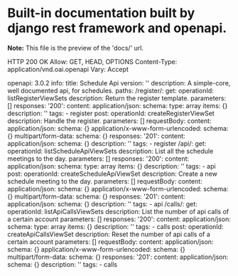 # Built-in documentation built by django rest framework and openapi.
**Note:** This file is the preview of the 'docs/' url.

HTTP 200 OK
Allow: GET, HEAD, OPTIONS
Content-Type: application/vnd.oai.openapi
Vary: Accept

openapi: 3.0.2
info:
  title: Schedule Api
  version: ''
  description: A simple-core, well documented api, for schedules.
paths:
  /register/:
    get:
      operationId: listRegisterViewSets
      description: Return the register template.
      parameters: []
      responses:
        '200':
          content:
            application/json:
              schema:
                type: array
                items: {}
          description: ''
      tags:
      - register
    post:
      operationId: createRegisterViewSet
      description: Handle the register.
      parameters: []
      requestBody:
        content:
          application/json:
            schema: {}
          application/x-www-form-urlencoded:
            schema: {}
          multipart/form-data:
            schema: {}
      responses:
        '201':
          content:
            application/json:
              schema: {}
          description: ''
      tags:
      - register
  /api/:
    get:
      operationId: listScheduleApiViewSets
      description: List all the schedule meetings to the day.
      parameters: []
      responses:
        '200':
          content:
            application/json:
              schema:
                type: array
                items: {}
          description: ''
      tags:
      - api
    post:
      operationId: createScheduleApiViewSet
      description: Create a new schedule meeting  to the day.
      parameters: []
      requestBody:
        content:
          application/json:
            schema: {}
          application/x-www-form-urlencoded:
            schema: {}
          multipart/form-data:
            schema: {}
      responses:
        '201':
          content:
            application/json:
              schema: {}
          description: ''
      tags:
      - api
  /calls/:
    get:
      operationId: listApiCallsViewSets
      description: List  the number of api calls of a certain account
      parameters: []
      responses:
        '200':
          content:
            application/json:
              schema:
                type: array
                items: {}
          description: ''
      tags:
      - calls
    post:
      operationId: createApiCallsViewSet
      description: Reset the number of api calls of a certain account
      parameters: []
      requestBody:
        content:
          application/json:
            schema: {}
          application/x-www-form-urlencoded:
            schema: {}
          multipart/form-data:
            schema: {}
      responses:
        '201':
          content:
            application/json:
              schema: {}
          description: ''
      tags:
      - calls